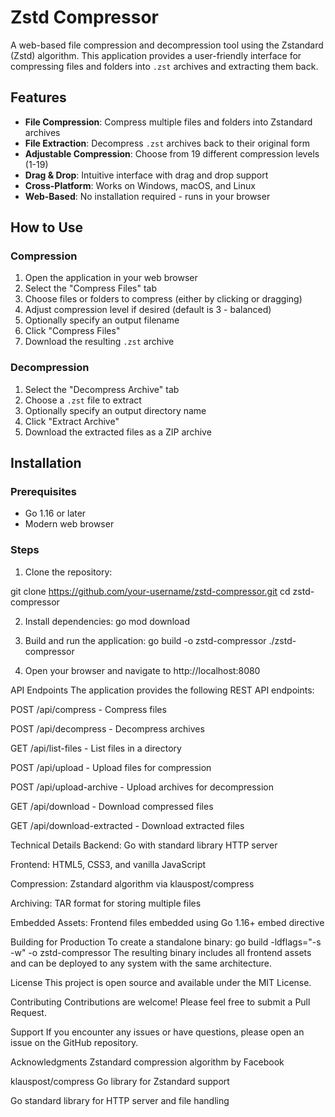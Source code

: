 # Zstd Compressor

A web-based file compression and decompression tool using the Zstandard (Zstd) algorithm. This application provides a user-friendly interface for compressing files and folders into `.zst` archives and extracting them back.

## Features

- **File Compression**: Compress multiple files and folders into Zstandard archives
- **File Extraction**: Decompress `.zst` archives back to their original form
- **Adjustable Compression**: Choose from 19 different compression levels (1-19)
- **Drag & Drop**: Intuitive interface with drag and drop support
- **Cross-Platform**: Works on Windows, macOS, and Linux
- **Web-Based**: No installation required - runs in your browser

## How to Use

### Compression
1. Open the application in your web browser
2. Select the "Compress Files" tab
3. Choose files or folders to compress (either by clicking or dragging)
4. Adjust compression level if desired (default is 3 - balanced)
5. Optionally specify an output filename
6. Click "Compress Files"
7. Download the resulting `.zst` archive

### Decompression
1. Select the "Decompress Archive" tab
2. Choose a `.zst` file to extract
3. Optionally specify an output directory name
4. Click "Extract Archive"
5. Download the extracted files as a ZIP archive

## Installation

### Prerequisites
- Go 1.16 or later
- Modern web browser

### Steps
1. Clone the repository:

git clone https://github.com/your-username/zstd-compressor.git
cd zstd-compressor

2. Install dependencies:
go mod download

3. Build and run the application:
go build -o zstd-compressor
./zstd-compressor

4. Open your browser and navigate to http://localhost:8080

API Endpoints
The application provides the following REST API endpoints:

POST /api/compress - Compress files

POST /api/decompress - Decompress archives

GET /api/list-files - List files in a directory

POST /api/upload - Upload files for compression

POST /api/upload-archive - Upload archives for decompression

GET /api/download - Download compressed files

GET /api/download-extracted - Download extracted files

Technical Details
Backend: Go with standard library HTTP server

Frontend: HTML5, CSS3, and vanilla JavaScript

Compression: Zstandard algorithm via klauspost/compress

Archiving: TAR format for storing multiple files

Embedded Assets: Frontend files embedded using Go 1.16+ embed directive

Building for Production
To create a standalone binary:
go build -ldflags="-s -w" -o zstd-compressor
The resulting binary includes all frontend assets and can be deployed to any system with the same architecture.

License
This project is open source and available under the MIT License.

Contributing
Contributions are welcome! Please feel free to submit a Pull Request.

Support
If you encounter any issues or have questions, please open an issue on the GitHub repository.

Acknowledgments
Zstandard compression algorithm by Facebook

klauspost/compress Go library for Zstandard support

Go standard library for HTTP server and file handling
